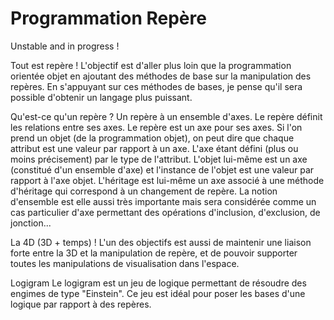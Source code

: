 # Programmation Repère


Unstable and in progress !

Tout est repère ! L'objectif est d'aller plus loin que la programmation orientée objet en ajoutant des méthodes de base sur la manipulation des repères. En s'appuyant sur ces méthodes de bases, je pense qu'il sera possible d'obtenir un langage plus puissant.

Qu'est-ce qu'un repère ?
Un repère à un ensemble d'axes. Le repère définit les relations entre ses axes. Le repère est un axe pour ses axes. Si l'on prend un objet (de la programmation objet), on peut dire que chaque attribut est une valeur par rapport à un axe. L'axe étant défini (plus ou moins précisement) par le type de l'attribut. L'objet lui-même est un axe (constitué d'un ensemble d'axe) et l'instance de l'objet est une valeur par rapport à l'axe objet. L'héritage est lui-même un axe associé à une méthode d'héritage qui correspond à un changement de repère.
La notion d'ensemble est elle aussi très importante mais sera considérée comme un cas particulier d'axe permettant des opérations d'inclusion, d'exclusion, de jonction...

La 4D (3D + temps) !
L'un des objectifs est aussi de maintenir une liaison forte entre la 3D et la manipulation de repère, et de pouvoir supporter toutes les manipulations de visualisation dans l'espace.

Logigram
Le logigram est un jeu de logique permettant de résoudre des engimes de type "Einstein". Ce jeu est idéal pour poser les bases d'une logique par rapport à des repères.

